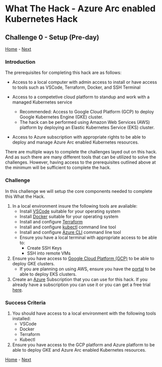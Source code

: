 # What The Hack - Azure Arc enabled Kubernetes Hack

## Challenge 0 - Setup (Pre-day)
[Home](../readme.md) - [Next](challenge01.md)

### Introduction

The prerequisites for completing this hack are as follows:

* Access to a local computer with admin access to install or have access to tools such as VSCode, Terraform, Docker, and SSH Terminal

* Access to a competetive cloud platform to standup and work with a managed Kubernetes service
   * Recommended: Access to Google Cloud Platform (GCP) to deploy Google Kubernetes Engine (GKE) cluster.
   * The hack can be performed using Amazon Web Services (AWS) platform by deploying an Elastic Kubernetes Service (EKS) cluster.

* Access to Azure subscription with appropriate rights to be able to deploy and manage Azure Arc enabled Kubernetes resources.

There are multiple ways to complete the challenges layed out on this hack. And as such there are many different tools that can be utilized to solve the challenges. However, having access to the prerequisites outlined above at the minimum will be sufficient to complete the hack.


### Challenge

In this challenge we will setup the core components needed to complete this What the Hack.
1. In a local environment insure the following tools are avaliable:
   * Install [VSCode](https://code.visualstudio.com/) suitable for your operating system
   * Install [Docker](https://www.docker.com/get-started) suitable for your operating system
   * Install and configure [Terraform](https://www.terraform.io/downloads.html)
   * Install and configure [kubectl](https://kubernetes.io/docs/tasks/tools/install-kubectl/) command line tool
   * Install and configure [Azure CLI](https://docs.microsoft.com/en-us/cli/azure/install-azure-cli?view=azure-cli-latest) command line tool
   * Ensure you have a local terminal with appropriate access to be able to:
      * Create SSH Keys
      * SSH into remote VMs
2. Ensure you have access to [Google Cloud Platform (GCP)](https://cloud.google.com/) to be able to deploy GKE clusters.
   * If you are planning on using AWS, ensure you have the [portal](https://aws.amazon.com/) to be able to deploy EKS clusters.
3. Create an [Azure](https://azure.microsoft.com/) Subscription that you can use for this hack. If you already have a subscription you can use it or you can get a free trial [here](https://azure.microsoft.com/free/).

### Success Criteria

1. You should have access to a local environment with the following tools installed:
   * VSCode
   * Docker
   * Terraform
   * Kubectl
2. Ensure you have access to the GCP platform and Azure platform to be able to deploy GKE and Azure Arc enabled Kubernetes resources.

[Home](../readme.md) - [Next](challenge01.md)